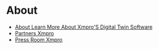# About

* [About   Learn More About Xmpro'S Digital Twin Software](resources/faqs/external-content/about/about---learn-more-about-xmpro's-digital-twin-software.md)
* [Partners   Xmpro](resources/faqs/external-content/about/partners---xmpro.md)
* [Press Room   Xmpro](resources/faqs/external-content/about/press-room---xmpro.md)
